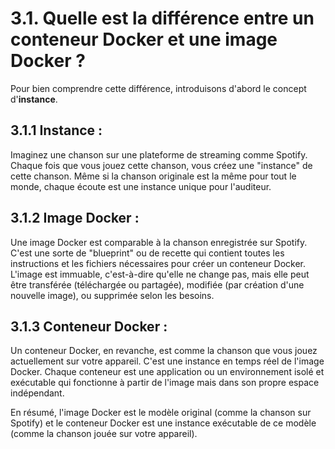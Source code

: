 # 3.1. Quelle est la différence entre un conteneur Docker et une image Docker ?

Pour bien comprendre cette différence, introduisons d'abord le concept d'**instance**.

## 3.1.1 Instance :
Imaginez une chanson sur une plateforme de streaming comme Spotify. Chaque fois que vous jouez cette chanson, vous créez une "instance" de cette chanson. Même si la chanson originale est la même pour tout le monde, chaque écoute est une instance unique pour l'auditeur.

## 3.1.2 Image Docker :
Une image Docker est comparable à la chanson enregistrée sur Spotify. C'est une sorte de "blueprint" ou de recette qui contient toutes les instructions et les fichiers nécessaires pour créer un conteneur Docker. L'image est immuable, c'est-à-dire qu'elle ne change pas, mais elle peut être transférée (téléchargée ou partagée), modifiée (par création d'une nouvelle image), ou supprimée selon les besoins.

## 3.1.3 Conteneur Docker :
Un conteneur Docker, en revanche, est comme la chanson que vous jouez actuellement sur votre appareil. C'est une instance en temps réel de l'image Docker. Chaque conteneur est une application ou un environnement isolé et exécutable qui fonctionne à partir de l'image mais dans son propre espace indépendant.

En résumé, l'image Docker est le modèle original (comme la chanson sur Spotify) et le conteneur Docker est une instance exécutable de ce modèle (comme la chanson jouée sur votre appareil).
